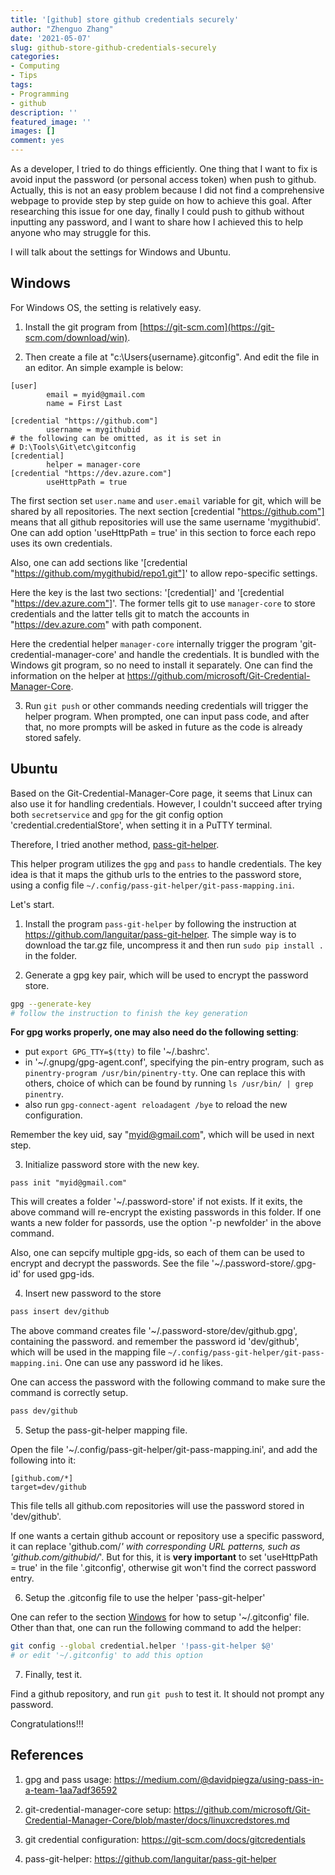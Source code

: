 ```yaml
---
title: '[github] store github credentials securely'
author: "Zhenguo Zhang"
date: '2021-05-07'
slug: github-store-github-credentials-securely
categories:
- Computing
- Tips
tags:
- Programming
- github
description: ''
featured_image: ''
images: []
comment: yes
---
```


As a developer, I tried to do things efficiently. One thing that I
want to fix is avoid input the password (or personal access token)
when push to github. Actually, this is not an easy problem because
I did not find a comprehensive webpage to provide step by step
guide on how to achieve this goal. After researching this issue
for one day, finally I could push to github without inputting any
password, and I want to share how I achieved this to help anyone
who may struggle for this.

I will talk about the settings for Windows and Ubuntu.

## Windows

For Windows OS, the setting is relatively easy.

1. Install the git program from [https://git-scm.com](https://git-scm.com/download/win).

2. Then create a file at "c:\Users\{username}\.gitconfig".
  And edit the file in an editor. An simple example is below:

```
[user]
        email = myid@gmail.com
        name = First Last

[credential "https://github.com"]
        username = mygithubid
# the following can be omitted, as it is set in
# D:\Tools\Git\etc\gitconfig
[credential]
        helper = manager-core
[credential "https://dev.azure.com"]
        useHttpPath = true
```

  The first section set `user.name` and `user.email` variable for
  git, which will be shared by all repositories. The next section
  [credential "https://github.com"] means that all github
  repositories will use the same username 'mygithubid'. One can
  add option 'useHttpPath =  true' in this section to force each
  repo uses its own credentials.
  
  Also, one can add sections like 
  '[credential "https://github.com/mygithubid/repo1.git"]'
  to allow repo-specific settings.
  
  Here the key is the last two sections: '[credential]'
  and '[credential "https://dev.azure.com"]'. The former
  tells git to use `manager-core` to store credentials
  and the latter tells git to match the accounts in
  "https://dev.azure.com" with path component.
  
  Here the credential helper `manager-core` internally trigger
  the program 'git-credential-manager-core' and handle the
  credentials. It is bundled with the Windows git program, so
  no need to install it separately. One can find the information
  on the helper at https://github.com/microsoft/Git-Credential-Manager-Core.
  
3. Run `git push` or other commands needing credentials will
  trigger the helper program. When prompted, one can input
  pass code, and after that, no more prompts will be asked
  in future as the code is already stored safely.
  
## Ubuntu

Based on the Git-Credential-Manager-Core page, it seems that
Linux can also use it for handling credentials. However,
I couldn't succeed after trying both `secretservice` and `gpg`
for the git config option 'credential.credentialStore', when
setting it in a PuTTY terminal.

Therefore, I tried another method, [pass-git-helper](https://github.com/languitar/pass-git-helper).

This helper program utilizes the `gpg` and `pass` to handle
credentials. The key idea is that it maps the github urls to
the entries to the password store, using a config file
`~/.config/pass-git-helper/git-pass-mapping.ini`.

Let's start.

1. Install the program `pass-git-helper` by following the 
  instruction at https://github.com/languitar/pass-git-helper.
  The simple way is to download the tar.gz file, uncompress
  it and then run `sudo pip install .` in the folder.
  
2. Generate a gpg key pair, which will be used to encrypt
  the password store.

```bash
gpg --generate-key
# follow the instruction to finish the key generation
```

**For gpg works properly, one may also need do the following
setting**:

* put `export GPG_TTY=$(tty)` to file '~/.bashrc'.
* in '~/.gnupg/gpg-agent.conf', specifying the pin-entry
  program, such as `pinentry-program /usr/bin/pinentry-tty`.
  One can replace this with others, choice of which can be
  found by running `ls /usr/bin/ | grep pinentry`.
* also run `gpg-connect-agent reloadagent /bye` to reload
  the new configuration.

Remember the key uid, say "myid@gmail.com", which will be
used in next step.

3. Initialize password store with the new key.

```
pass init "myid@gmail.com"
```

This will creates a folder '~/.password-store' if not exists.
If it exits, the above command will re-encrypt the existing
passwords in this folder. If one wants a new folder for passords,
use the option '-p newfolder' in the above command.

Also, one can sepcify multiple gpg-ids, so each of them can be
used to encrypt and decrypt the passwords. See the file
'~/.password-store/.gpg-id' for used gpg-ids.

4. Insert new password to the store

```bash
pass insert dev/github
```
The above command creates file 
'~/.password-store/dev/github.gpg', containing the password.
and remember the password id 'dev/github', which will be used
in the mapping file `~/.config/pass-git-helper/git-pass-mapping.ini`. One can
use any password id he likes.

One can access the password with the following command to
make sure the command is correctly setup.

```bash
pass dev/github
```

5. Setup the pass-git-helper mapping file.

Open the file '~/.config/pass-git-helper/git-pass-mapping.ini',
and add the following into it:

```
[github.com/*]
target=dev/github
```

This file tells all github.com repositories will use the
password stored in 'dev/github'.

If one wants a certain github account or repository use
a specific password, it can replace 'github.com/*' with
corresponding URL patterns, such as 'github.com/githubid/*'.
But for this, it is **very important** to set 'useHttpPath = true'
in the file '.gitconfig', otherwise git won't find the
correct password entry.

6. Setup the .gitconfig file to use the helper 'pass-git-helper'

One can refer to the section [Windows](#windows) for how to
setup '~/.gitconfig' file. Other than that, one can run
the following command to add the helper:

```bash
git config --global credential.helper '!pass-git-helper $@'
# or edit '~/.gitconfig' to add this option
```

7. Finally, test it.

Find a github repository, and run `git push` to test it.
It should not prompt any password.

Congratulations!!!

## References

1. gpg and pass usage: https://medium.com/@davidpiegza/using-pass-in-a-team-1aa7adf36592

2. git-credential-manager-core setup: https://github.com/microsoft/Git-Credential-Manager-Core/blob/master/docs/linuxcredstores.md

3. git credential configuration: https://git-scm.com/docs/gitcredentials

4. pass-git-helper: https://github.com/languitar/pass-git-helper